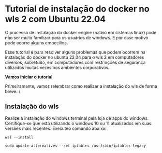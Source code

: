 # Tutorial de instalação do docker no wls 2 com Ubuntu 22.04

O processo de instalação do docker engine (nativo em sistemas linux) pode não ser muito familizar para os usuários de windows. E por esse motivo pode ocorre alguns empecílios. 

Esse tutorial é para resolver alguns problemas que podem ocorrem na instalação do docker no ubuntu 22.04 para o wls 2 em computadores diversos, sobretudo, em computadores com restrinções de segurança utilizados muitas vezes nos ambientes corporativos. 

**Vamos iniciar o tutorial**

Primeiramente, vamos relembrar como realizar a instalação do wls de forma breve.
\

## Instalação do wls

Realize a instalação do windows terminal pela loja de apps do windows. Certifique-se que está utilizando o windows 10 ou 11 atualizados em suas versões mais recentes. Executeo comando abaixo:

```
wsl --install
```






``` sudo update-alternatives --set iptables /usr/sbin/iptables-legacy ```
